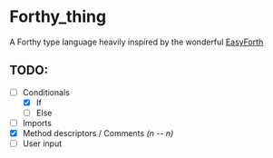 # Forthy_thing
A Forthy type language heavily inspired by the wonderful [EasyForth](https://skilldrick.github.io/easyforth/)


## TODO:
- [ ] Conditionals
    - [X] If
    - [ ] Else
- [ ] Imports
- [X] Method descriptors / Comments *(n -- n)*
- [ ] User input